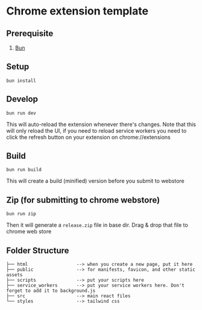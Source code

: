 # Chrome extension template

## Prerequisite

1. [Bun](https://bun.sh/)

## Setup

```
bun install
```

## Develop

```
bun run dev
```

This will auto-reload the extension whenever there's changes. Note that
this will only reload the UI, if you need to reload service workers you
need to click the refresh button on your extension on
chrome://extensions

## Build

```
bun run build
```

This will create a build (minified) version before you submit to webstore

## Zip (for submitting to chrome webstore)

```
bun run zip
```

Then it will generate a `release.zip` file in base dir. Drag & drop
that file to chrome web store

## Folder Structure

```
├── html                  --> when you create a new page, put it here
├── public                --> for manifests, favicon, and other static assets
├── scripts               --> put your scripts here
├── service_workers       --> put your service workers here. Don't forget to add it to background.js
├── src                   --> main react files
└── styles                --> tailwind css
```
